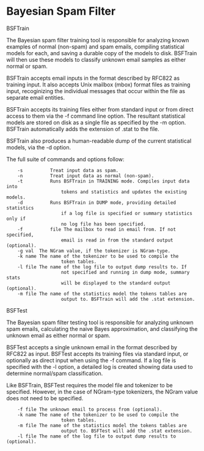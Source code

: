 # Bayesian Spam Filter


BSFTrain

The Bayesian spam filter training tool is responsible for analyzing known examples of normal (non-spam) and spam emails, compiling statistical models for each, and saving a durable copy of the models to disk. BSFTrain will then use these models to classify unknown email samples as either normal or spam.

BSFTrain accepts email inputs in the format described by RFC822 as training input. It also accepts Unix mailbox (mbox) format files as training input, recoginizing the individual messages that occur within the file as separate email entities.

BSFTrain accepts its training files either from standard input or from direct access to them via the -f command line option. The resultant statistical models are stored on disk as a single file as specified by the -m option. BSFTrain automatically adds the extension of .stat to the file.

BSFTrain also produces a human-readable dump of the current statistical models, via the -d option.

The full suite of commands and options follow:

		-s			Treat input data as spam.
		-n			Treat input data as normal (non-spam).
		-t			Runs BSFTrain in TRAINING mode. Compiles input data into
						tokens and statistics and updates the existing models.
		-d			Runs BSFTrain in DUMP mode, providing detailed statistics
						if a log file is specified or summary statistics only if
						no log file has been specified.
		-f 			file The mailbox to read in email from. If not specified,
						email is read in from the standard output (optional).
		-g val	The NGram value, if the tokenizer is NGram-type.
		-k name	The name of the tokenizer to be used to compile the
						token tables.
		-l file	The name of the log file to output dump results to. If
						not specified and running in dump mode, summary stats
						will be displayed to the standard output (optional).
		-m file	The name of the statistics model the tokens tables are
						output to. BSFTrain will add the .stat extension.


BSFTest

The Bayesian spam filter testing tool is responsible for analyzing unknown spam emails, calculating the naive Bayes approximation, and classifying the unknown email as either normal or spam.

BSFTest accepts a single unknown email in the format described by RFC822 as input. BSFTest accepts its training files via standard input, or optionally as direct input when using the -f command. If a log file is specified with the -l option, a detailed log is created showing data used to determine normal/spam classification.

Like BSFTrain, BSFTest requires the model file and tokenizer to be specified. However, in the case of NGram-type tokenizers, the NGram value does not need to be specified.

		-f file	The unknown email to process from (optional).
		-k name	The name of the tokenizer to be used to compile the
						token tables.
		-m file	The name of the statistics model the tokens tables are
						output to. BSFTest will add the .stat extension.
		-l file	The name of the log file to output dump results to (optional).
